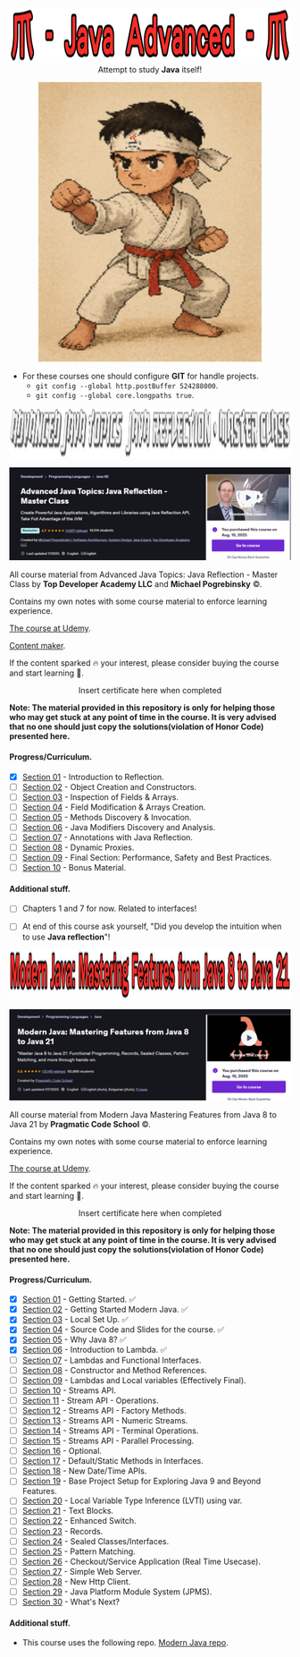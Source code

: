 

<p align="center">
    <img id="studying" src="JavaAdvancedCaption.png" style="height: 100px; width: 900px;">
  <text>Attempt to study <b>Java</b> itself!</text>
</p>

<p align="center">
   <img src="ReadyForStudyJavaInDepthOSSSSS.png" alt="alt text" width="400" height="500"/>
</p>

- For these courses one should configure **GIT** for handle projects.
    - `git config --global http.postBuffer 524288000`.
    - `git config --global core.longpaths true`.

<p align="center">
    <img id="Advanced Java Topics: Java Reflection - Master Class" src="Advanced Java Topics Java Reflection Master Class caption.png" style="height: 90px; width: 900px;">
</p>

![Advanced Java Topics: Java Reflection - Master Class]( Advanced%20Java%20Topics%20Java%20Reflection%20Master%20Class%20desc.png)

All course material from Advanced Java Topics: Java Reflection - Master Class
by **Top Developer Academy LLC** and **Michael Pogrebinsky** ©. 

Contains my own notes with some course material to enforce learning experience.

<!-- add this comment later 
This repository is made with [![Eclipse](https://img.shields.io/badge/Eclipse-FE7A16.svg?logo=Eclipse&logoColor=white)](#), therefore it will include configuration files which are related to this IDE this approach will be favored for now. ⚙️ -->

[The course at Udemy](https://www.udemy.com/course/java-reflection-master-class/). 

[Content maker](https://topdeveloperacademy.com/).


If the content sparked :fire: your interest, please consider buying the course and start learning :book:.

<!-- 
Linkedin puts this shit front, when clicking from private mode x(. Need to put this to make jump working every case
?trk=public_profile_see-credential 
-->

<div align="center">
    Insert certificate here when completed
</div>


**Note: The material provided in this repository is only for helping those who may get stuck at any point of time in the course. It is very advised that no one should just copy the solutions(violation of Honor Code) presented here.**

#### Progress/Curriculum.

- [x] [Section 01](https://github.com/developersCradle/java-advanced/tree/main/Advanced%20Java%20Topics%20Java%20Reflection%20Master%20Class/Section%2001#section-01-introduction-to-reflection) - Introduction to Reflection.
- [ ] [Section 02](https://github.com/developersCradle/java-advanced/tree/main/Advanced%20Java%20Topics%20Java%20Reflection%20Master%20Class/Section%2002#section-02-object-creation-and-constructors) - Object Creation and Constructors. 
- [ ] [Section 03](https://github.com/developersCradle/java-advanced/tree/main/Advanced%20Java%20Topics%20Java%20Reflection%20Master%20Class/Section%2003#section-03-inspection-of-fields--arrays) - Inspection of Fields & Arrays.
- [ ] [Section 04](https://github.com/developersCradle/java-advanced/tree/main/Advanced%20Java%20Topics%20Java%20Reflection%20Master%20Class/Section%2004#section-04-field-modification--arrays-creation) - Field Modification & Arrays Creation. 
- [ ] [Section 05](https://github.com/developersCradle/java-advanced/tree/main/Advanced%20Java%20Topics%20Java%20Reflection%20Master%20Class/Section%2005#section-05-methods-discovery--invocation) - Methods Discovery & Invocation. 
- [ ] [Section 06](#) - Java Modifiers Discovery and Analysis. 
- [ ] [Section 07](#) - Annotations with Java Reflection.
- [ ] [Section 08](#) - Dynamic Proxies.
- [ ] [Section 09](#) - Final Section: Performance, Safety and Best Practices.
- [ ] [Section 10](#) - Bonus Material.

#### Additional stuff.

- [ ] Chapters 1 and 7 for now. Related to interfaces!
- [ ] At end of this course ask yourself, "Did you develop the intuition when to use **Java reflection**"!


<p align="center">
    <img id="Modern Java Mastering Features from Java 8 to Java 21" src="Modern Java Mastering Features from Java 8 to Java 21 caption.png" style="height: 90px; width: 900px;">
</p>

![Modern Java Mastering Features from Java 8 to Java 21]( Modern%20Java%20Mastering%20Features%20from%20Java%208%20to%20Java%2021%20desc.PNG)

All course material from Modern Java Mastering Features from Java 8 to Java 21
by **Pragmatic Code School** ©. 

Contains my own notes with some course material to enforce learning experience.

<!-- add this comment later 
This repository is made with [![Eclipse](https://img.shields.io/badge/Eclipse-FE7A16.svg?logo=Eclipse&logoColor=white)](#), therefore it will include configuration files which are related to this IDE this approach will be favored for now. ⚙️ -->

[The course at Udemy](https://www.udemy.com/course/modern-java-learn-java-8-features-by-coding-it/). 


If the content sparked :fire: your interest, please consider buying the course and start learning :book:.

<!-- 
Linkedin puts this shit front, when clicking from private mode x(. Need to put this to make jump working every case
?trk=public_profile_see-credential 
-->

<div align="center">
    Insert certificate here when completed
</div>


**Note: The material provided in this repository is only for helping those who may get stuck at any point of time in the course. It is very advised that no one should just copy the solutions(violation of Honor Code) presented here.**

#### Progress/Curriculum.

- [x] [Section 01](https://github.com/developersCradle/java-advanced/tree/main/Modern%20Java%20Mastering%20Features%20from%20Java%208%20to%20Java%2021/Section%2001#section-01-getting-started) - Getting Started. ✅
- [x] [Section 02](https://github.com/developersCradle/java-advanced/blob/main/Modern%20Java%20Mastering%20Features%20from%20Java%208%20to%20Java%2021/Section%2002/README.md#section-02-getting-started-modern-java) - Getting Started Modern Java. ✅
- [x] [Section 03](https://github.com/developersCradle/java-advanced/tree/main/Modern%20Java%20Mastering%20Features%20from%20Java%208%20to%20Java%2021/Section%2003#section-03-local-set-up) - Local Set Up. ✅
- [x] [Section 04](https://github.com/developersCradle/java-advanced/tree/main/Modern%20Java%20Mastering%20Features%20from%20Java%208%20to%20Java%2021/Section%2004#section-04-source-code-and-slides-for-the-course) - Source Code and Slides for the course. ✅
- [x] [Section 05](https://github.com/developersCradle/java-advanced/tree/main/Modern%20Java%20Mastering%20Features%20from%20Java%208%20to%20Java%2021/Section%2005#section-05-why-java-8) - Why Java 8? ✅
- [x] [Section 06](https://github.com/developersCradle/java-advanced/tree/main/Modern%20Java%20Mastering%20Features%20from%20Java%208%20to%20Java%2021/Section%2006#section-06-introduction-to-lambda) - Introduction to Lambda. ✅
- [ ] [Section 07](https://github.com/developersCradle/java-advanced/tree/main/Modern%20Java%20Mastering%20Features%20from%20Java%208%20to%20Java%2021/Section%2007#section-07-lambdas-and-functional-interfaces) - Lambdas and Functional Interfaces.
- [ ] [Section 08](https://github.com/developersCradle/java-advanced/blob/main/Modern%20Java%20Mastering%20Features%20from%20Java%208%20to%20Java%2021/Section%2008/README.md#section-08-constructor-and-method-references) - Constructor and Method References.
- [ ] [Section 09](https://github.com/developersCradle/java-advanced/blob/main/Modern%20Java%20Mastering%20Features%20from%20Java%208%20to%20Java%2021/Section%2009/README.md#section-09-lambdas-and-local-variables-effectively-final) - Lambdas and Local variables (Effectively Final).
- [ ] [Section 10](https://github.com/developersCradle/java-advanced/blob/main/Modern%20Java%20Mastering%20Features%20from%20Java%208%20to%20Java%2021/Section%2010/README.md#section-10-streams-api) - Streams API.
- [ ] [Section 11](https://github.com/developersCradle/java-advanced/tree/main/Modern%20Java%20Mastering%20Features%20from%20Java%208%20to%20Java%2021/Section%2011#section-11-stream-api---operations) - Stream API - Operations.
- [ ] [Section 12](https://github.com/developersCradle/java-advanced/tree/main/Modern%20Java%20Mastering%20Features%20from%20Java%208%20to%20Java%2021/Section%2012#section-12-streams-api---factory-methods) - Streams API - Factory Methods.
- [ ] [Section 13](https://github.com/developersCradle/java-advanced/tree/main/Modern%20Java%20Mastering%20Features%20from%20Java%208%20to%20Java%2021/Section%2013#section-13-streams-api---numeric-streams) - Streams API - Numeric Streams.
- [ ] [Section 14](https://github.com/developersCradle/java-advanced/blob/main/Modern%20Java%20Mastering%20Features%20from%20Java%208%20to%20Java%2021/Section%2014/README.md#section-14-streams-api---terminal-operations) - Streams API - Terminal Operations.
- [ ] [Section 15](https://github.com/developersCradle/java-advanced/tree/main/Modern%20Java%20Mastering%20Features%20from%20Java%208%20to%20Java%2021/Section%2015#section-15-streams-api---parallel-processing) - Streams API - Parallel Processing.
- [ ] [Section 16](https://github.com/developersCradle/java-advanced/tree/main/Modern%20Java%20Mastering%20Features%20from%20Java%208%20to%20Java%2021/Section%2016#section-16-optional) - Optional.
- [ ] [Section 17](https://github.com/developersCradle/java-advanced/tree/main/Modern%20Java%20Mastering%20Features%20from%20Java%208%20to%20Java%2021/Section%2017#section-17-defaultstatic-methods-in-interfaces) - Default/Static Methods in Interfaces.
- [ ] [Section 18](https://github.com/developersCradle/java-advanced/tree/main/Modern%20Java%20Mastering%20Features%20from%20Java%208%20to%20Java%2021/Section%2018#section-18-new-datetime-apis) - New Date/Time APIs.
- [ ] [Section 19](https://github.com/developersCradle/java-advanced/tree/main/Modern%20Java%20Mastering%20Features%20from%20Java%208%20to%20Java%2021/Section%2019#section-19-base-project-setup-for-exploring-java-9-and-beyond-features) - Base Project Setup for Exploring Java 9 and Beyond Features.
- [ ] [Section 20](#) - Local Variable Type Inference (LVTI) using var.
- [ ] [Section 21](#) - Text Blocks.
- [ ] [Section 22](#) - Enhanced Switch.
- [ ] [Section 23](#) - Records.
- [ ] [Section 24](#) - Sealed Classes/Interfaces.
- [ ] [Section 25](#) - Pattern Matching.
- [ ] [Section 26](#) - Checkout/Service Application (Real Time Usecase).
- [ ] [Section 27](#) - Simple Web Server.
- [ ] [Section 28](#) - New Http Client.
- [ ] [Section 29](#) - Java Platform Module System (JPMS).
- [ ] [Section 30](#) - What's Next?

#### Additional stuff.

- This course uses the following repo. [Modern Java repo](https://github.com/dilipsundarraj1/modern-java).

